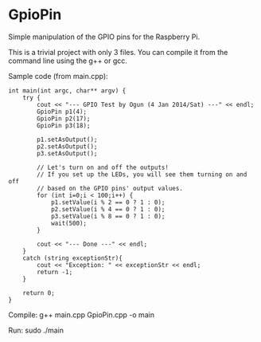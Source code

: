 GpioPin
=======

Simple manipulation of the GPIO pins for the Raspberry Pi.

This is a trivial project with only 3 files. You can compile it from the command line using the g++ or gcc.


Sample code (from main.cpp):



    int main(int argc, char** argv) {
        try {
            cout << "--- GPIO Test by Ogun (4 Jan 2014/Sat) ---" << endl;
            GpioPin p1(4);
            GpioPin p2(17);
            GpioPin p3(18);
            
            p1.setAsOutput();
            p2.setAsOutput();
            p3.setAsOutput();
    
            // Let's turn on and off the outputs!
            // If you set up the LEDs, you will see them turning on and off
            // based on the GPIO pins' output values.
            for (int i=0;i < 100;i++) {
                p1.setValue(i % 2 == 0 ? 1 : 0);
                p2.setValue(i % 4 == 0 ? 1 : 0);
                p3.setValue(i % 8 == 0 ? 1 : 0);
                wait(500);
            }
            
            cout << "--- Done ---" << endl;
        }
        catch (string exceptionStr){
            cout << "Exception: " << exceptionStr << endl;
            return -1;
        }
        
        return 0;
    }



Compile: g++ main.cpp GpioPin.cpp  -o main

Run: sudo ./main
